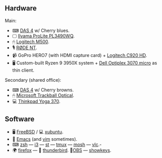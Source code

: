 ## Hardware

Main:

- ⌨  [DAS 4](https://www.daskeyboard.com/daskeyboard-4-professional/) w/ Cherry blues.
- 🖵 [IIyama ProLite PL3490WQ](https://iiyama.com/gb_en/products/prolite-xub3490wqsu-b1/).
- 🖱 [Logitech M500](https://www.logitech.com/en-us/products/mice/m500-corded-mouse.html).
- 🎙 [RØDE NT](https://rode.com/en/microphones/usb/nt-usb).
- 📹 GoPro HERO7 (with HDMI capture card) + [Logitech C920 HD](https://www.logitech.com/en-gb/products/webcams/c920-pro-hd-webcam.html).
- 🖥 Custom-built Ryzen 9 3950X system + [Dell Optiplex 3070 micro](https://www.dell.com/us/dfb/p/optiplex-3070-micro/pd) as thin client.

Secondary (shared office):

- ⌨  [DAS 4](https://www.daskeyboard.com/daskeyboard-4-professional/) w/ Cherry browns.
- 🖱 [Microsoft Trackball Optical](https://www.trackballmouse.org/microsoft-trackball-optical/).
- 💻 [Thinkpad Yoga 370](https://en.wikipedia.org/wiki/ThinkPad_Yoga#Yoga_370).

## Software

- 🖥 [FreeBSD](https://freebsd.org/) / 💻 [xubuntu](https://xubuntu.org/).
- 📝 [Emacs](https://emacs.org/) (and [vim](https://www.vim.org/) sometimes).
- ⌨ [zsh](https://en.wikipedia.org/wiki/Z_shell) — [i3](https://en.wikipedia.org/wiki/I3_(window_manager)) — [st](https://st.suckless.org/) — [tmux](https://en.wikipedia.org/wiki/Tmux) — [mosh](https://mosh.org/) — [vlc](https://www.videolan.org/vlc/).-
- 🌍 [firefox](https://www.mozilla.org/en-US/firefox/new/) — 📧 [thunderbird](https://thunderbird.net/).
 🎥[OBS](https://obsproject.com/) — [showkeys](github.com/knz/showkeys).
